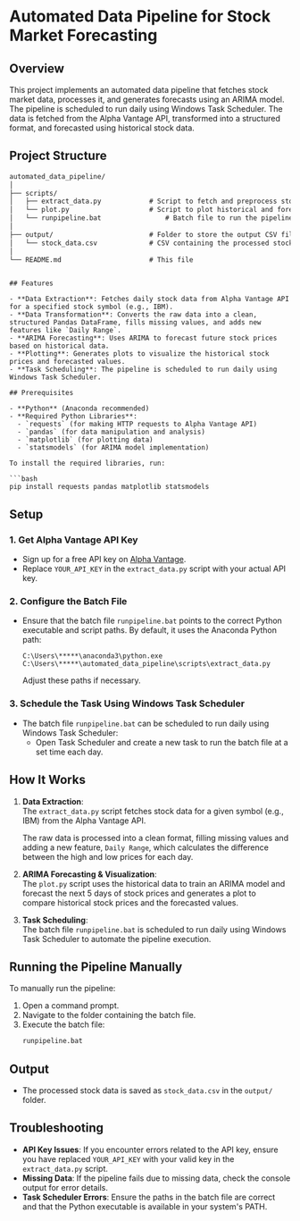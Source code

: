 
# Automated Data Pipeline for Stock Market Forecasting

## Overview
This project implements an automated data pipeline that fetches stock market data, processes it, and generates forecasts using an ARIMA model. The pipeline is scheduled to run daily using Windows Task Scheduler. The data is fetched from the Alpha Vantage API, transformed into a structured format, and forecasted using historical stock data.

## Project Structure

```markdown
automated_data_pipeline/
│
├── scripts/
│   ├── extract_data.py            # Script to fetch and preprocess stock data
│   └── plot.py                    # Script to plot historical and forecasted data
│   └── runpipeline.bat                # Batch file to run the pipeline 
│
├── output/                        # Folder to store the output CSV files
│   └── stock_data.csv             # CSV containing the processed stock data
│
└── README.md                      # This file

```
```

## Features

- **Data Extraction**: Fetches daily stock data from Alpha Vantage API for a specified stock symbol (e.g., IBM).
- **Data Transformation**: Converts the raw data into a clean, structured Pandas DataFrame, fills missing values, and adds new features like `Daily Range`.
- **ARIMA Forecasting**: Uses ARIMA to forecast future stock prices based on historical data.
- **Plotting**: Generates plots to visualize the historical stock prices and forecasted values.
- **Task Scheduling**: The pipeline is scheduled to run daily using Windows Task Scheduler.

## Prerequisites

- **Python** (Anaconda recommended)
- **Required Python Libraries**:  
  - `requests` (for making HTTP requests to Alpha Vantage API)
  - `pandas` (for data manipulation and analysis)
  - `matplotlib` (for plotting data)
  - `statsmodels` (for ARIMA model implementation)

To install the required libraries, run:

```bash
pip install requests pandas matplotlib statsmodels
```

## Setup

### 1. Get Alpha Vantage API Key
- Sign up for a free API key on [Alpha Vantage](https://www.alphavantage.co/support/#api-key).
- Replace `YOUR_API_KEY` in the `extract_data.py` script with your actual API key.

### 2. Configure the Batch File
- Ensure that the batch file `runpipeline.bat` points to the correct Python executable and script paths. By default, it uses the Anaconda Python path:
  ```batch
  C:\Users\*****\anaconda3\python.exe C:\Users\*****\automated_data_pipeline\scripts\extract_data.py
  ```
  Adjust these paths if necessary.

### 3. Schedule the Task Using Windows Task Scheduler
- The batch file `runpipeline.bat` can be scheduled to run daily using Windows Task Scheduler:
  - Open Task Scheduler and create a new task to run the batch file at a set time each day.
  
## How It Works

1. **Data Extraction**:  
   The `extract_data.py` script fetches stock data for a given symbol (e.g., IBM) from the Alpha Vantage API.

   The raw data is processed into a clean format, filling missing values and adding a new feature, `Daily Range`, which calculates the difference between the high and low prices for each day.

3. **ARIMA Forecasting & Visualization**:  
   The `plot.py` script uses the historical data to train an ARIMA model and forecast the next 5 days of stock prices and generates a plot to compare historical stock prices and the forecasted values.

5. **Task Scheduling**:  
   The batch file `runpipeline.bat` is scheduled to run daily using Windows Task Scheduler to automate the pipeline execution.

## Running the Pipeline Manually

To manually run the pipeline:

1. Open a command prompt.
2. Navigate to the folder containing the batch file.
3. Execute the batch file:
   ```bash
   runpipeline.bat
   ```

## Output

- The processed stock data is saved as `stock_data.csv` in the `output/` folder.

## Troubleshooting

- **API Key Issues**: If you encounter errors related to the API key, ensure you have replaced `YOUR_API_KEY` with your valid key in the `extract_data.py` script.
- **Missing Data**: If the pipeline fails due to missing data, check the console output for error details.
- **Task Scheduler Errors**: Ensure the paths in the batch file are correct and that the Python executable is available in your system's PATH.

